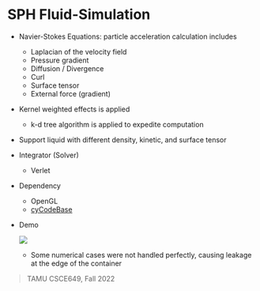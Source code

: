 # SPH Fluid-Simulation
- Navier-Stokes Equations: particle acceleration calculation includes
  - Laplacian of the velocity field 
  - Pressure gradient
  - Diffusion / Divergence
  - Curl
  - Surface tensor
  - External force (gradient)
  
- Kernel weighted effects is applied
  - k-d tree algorithm is applied to expedite computation
 
- Support liquid with different density, kinetic, and surface tensor

- Integrator (Solver)
  - Verlet

- Dependency
  - OpenGL
  - [cyCodeBase](http://www.cemyuksel.com/cyCodeBase/)

- Demo
  
  ![](figure/fluid-sim.gif)
  
  - Some numerical cases were not handled perfectly, causing leakage at the edge of the container

> TAMU CSCE649, Fall 2022
